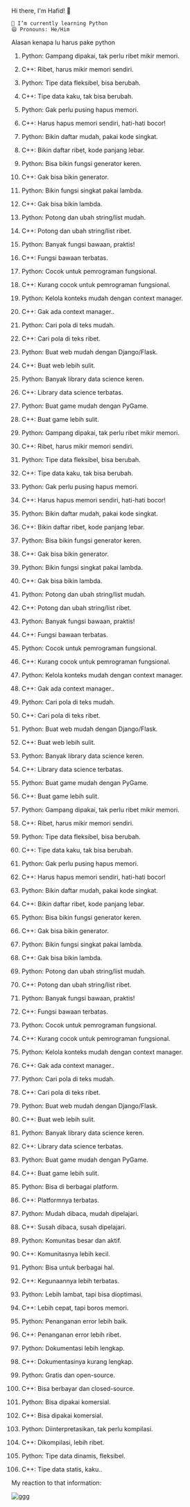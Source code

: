
Hi there, I'm Hafid! 👋

    🌱 I’m currently learning Python
    😄 Pronouns: He/Him

Alasan kenapa lu harus pake python

1. Python: Gampang dipakai, tak perlu ribet mikir memori.
2. C++: Ribet, harus mikir memori sendiri.

3. Python: Tipe data fleksibel, bisa berubah.
4. C++: Tipe data kaku, tak bisa berubah.

5. Python: Gak perlu pusing hapus memori.
6. C++: Harus hapus memori sendiri, hati-hati bocor!

7. Python: Bikin daftar mudah, pakai kode singkat.
8. C++: Bikin daftar ribet, kode panjang lebar.

9. Python: Bisa bikin fungsi generator keren.
10. C++: Gak bisa bikin generator.

11. Python: Bikin fungsi singkat pakai lambda.
12. C++: Gak bisa bikin lambda.

13. Python: Potong dan ubah string/list mudah.
14. C++: Potong dan ubah string/list ribet.

15. Python: Banyak fungsi bawaan, praktis!
16. C++: Fungsi bawaan terbatas.

17. Python: Cocok untuk pemrograman fungsional.
18. C++: Kurang cocok untuk pemrograman fungsional.

19. Python: Kelola konteks mudah dengan context manager.
20. C++: Gak ada context manager..

21. Python: Cari pola di teks mudah.
22. C++: Cari pola di teks ribet.

23. Python: Buat web mudah dengan Django/Flask.
24. C++: Buat web lebih sulit.

25. Python: Banyak library data science keren.
26. C++: Library data science terbatas.

27. Python: Buat game mudah dengan PyGame.
28. C++: Buat game lebih sulit.

1. Python: Gampang dipakai, tak perlu ribet mikir memori.
2. C++: Ribet, harus mikir memori sendiri.

3. Python: Tipe data fleksibel, bisa berubah.
4. C++: Tipe data kaku, tak bisa berubah.

5. Python: Gak perlu pusing hapus memori.
6. C++: Harus hapus memori sendiri, hati-hati bocor!

7. Python: Bikin daftar mudah, pakai kode singkat.
8. C++: Bikin daftar ribet, kode panjang lebar.

9. Python: Bisa bikin fungsi generator keren.
10. C++: Gak bisa bikin generator.

11. Python: Bikin fungsi singkat pakai lambda.
12. C++: Gak bisa bikin lambda.

13. Python: Potong dan ubah string/list mudah.
14. C++: Potong dan ubah string/list ribet.

15. Python: Banyak fungsi bawaan, praktis!
16. C++: Fungsi bawaan terbatas.

17. Python: Cocok untuk pemrograman fungsional.
18. C++: Kurang cocok untuk pemrograman fungsional.

19. Python: Kelola konteks mudah dengan context manager.
20. C++: Gak ada context manager..

21. Python: Cari pola di teks mudah.
22. C++: Cari pola di teks ribet.

23. Python: Buat web mudah dengan Django/Flask.
24. C++: Buat web lebih sulit.

25. Python: Banyak library data science keren.
26. C++: Library data science terbatas.

27. Python: Buat game mudah dengan PyGame.
28. C++: Buat game lebih sulit.

1. Python: Gampang dipakai, tak perlu ribet mikir memori.
2. C++: Ribet, harus mikir memori sendiri.

3. Python: Tipe data fleksibel, bisa berubah.
4. C++: Tipe data kaku, tak bisa berubah.

5. Python: Gak perlu pusing hapus memori.
6. C++: Harus hapus memori sendiri, hati-hati bocor!

7. Python: Bikin daftar mudah, pakai kode singkat.
8. C++: Bikin daftar ribet, kode panjang lebar.

9. Python: Bisa bikin fungsi generator keren.
10. C++: Gak bisa bikin generator.

11. Python: Bikin fungsi singkat pakai lambda.
12. C++: Gak bisa bikin lambda.

13. Python: Potong dan ubah string/list mudah.
14. C++: Potong dan ubah string/list ribet.

15. Python: Banyak fungsi bawaan, praktis!
16. C++: Fungsi bawaan terbatas.

17. Python: Cocok untuk pemrograman fungsional.
18. C++: Kurang cocok untuk pemrograman fungsional.

19. Python: Kelola konteks mudah dengan context manager.
20. C++: Gak ada context manager..

21. Python: Cari pola di teks mudah.
22. C++: Cari pola di teks ribet.

23. Python: Buat web mudah dengan Django/Flask.
24. C++: Buat web lebih sulit.

25. Python: Banyak library data science keren.
26. C++: Library data science terbatas.

27. Python: Buat game mudah dengan PyGame.
28. C++: Buat game lebih sulit.

29. Python: Bisa di berbagai platform.
30. C++: Platformnya terbatas.

31. Python: Mudah dibaca, mudah dipelajari.
32. C++: Susah dibaca, susah dipelajari.

33. Python: Komunitas besar dan aktif.
34. C++: Komunitasnya lebih kecil.

35. Python: Bisa untuk berbagai hal.
36. C++: Kegunaannya lebih terbatas.

37. Python: Lebih lambat, tapi bisa dioptimasi.
38. C++: Lebih cepat, tapi boros memori.

39. Python: Penanganan error lebih baik.
40. C++: Penanganan error lebih ribet.

41. Python: Dokumentasi lebih lengkap.
42. C++: Dokumentasinya kurang lengkap.

43. Python: Gratis dan open-source.
44. C++: Bisa berbayar dan closed-source.

45. Python: Bisa dipakai komersial.
46. C++: Bisa dipakai komersial.

47. Python: Diinterpretasikan, tak perlu kompilasi.
48. C++: Dikompilasi, lebih ribet.

49. Python: Tipe data dinamis, fleksibel.
50. C++: Tipe data statis, kaku..

My reaction to that information:

![ggg](https://github.com/hafidzpro/hafidzpro/assets/43781155/e400b6c3-dbe6-4089-b5d5-04c592c4c22c)
